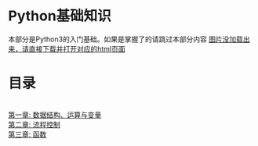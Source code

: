 # Python基础知识

本部分是Python3的入门基础。如果是掌握了的请跳过本部分内容
<a href="#">图片没加载出来，请直接下载并打开对应的html页面</a>
<br/>

# 目录
<br/>
<a href='./chpaters/chapter1.mdown'>第一章: 数据结构、运算与变量</a><br/>
<a href='./chpaters/chapter2.mdown'>第二章: 流程控制</a><br/>
<a href='./chpaters/chapter3.mdown'>第三章: 函数</a><br/>
